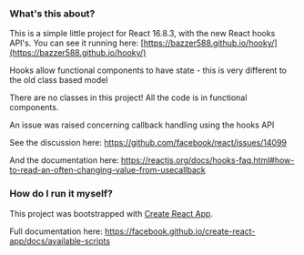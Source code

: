 
### What's this about?

This is a simple little project for React 16.8.3,
with the new React hooks API's.
You can see it running here: [https://bazzer588.github.io/hooky/](https://bazzer588.github.io/hooky/)

Hooks allow functional components to have state - this is very different to
the old class based model

There are no classes in this project!
All the code is in functional components.

An issue was raised concerning callback handling using the hooks API

See the discussion here:
https://github.com/facebook/react/issues/14099

And the documentation here:
https://reactjs.org/docs/hooks-faq.html#how-to-read-an-often-changing-value-from-usecallback


### How do I run it myself?

This project was bootstrapped with [Create React App](https://github.com/facebook/create-react-app).

Full documentation here:
https://facebook.github.io/create-react-app/docs/available-scripts
